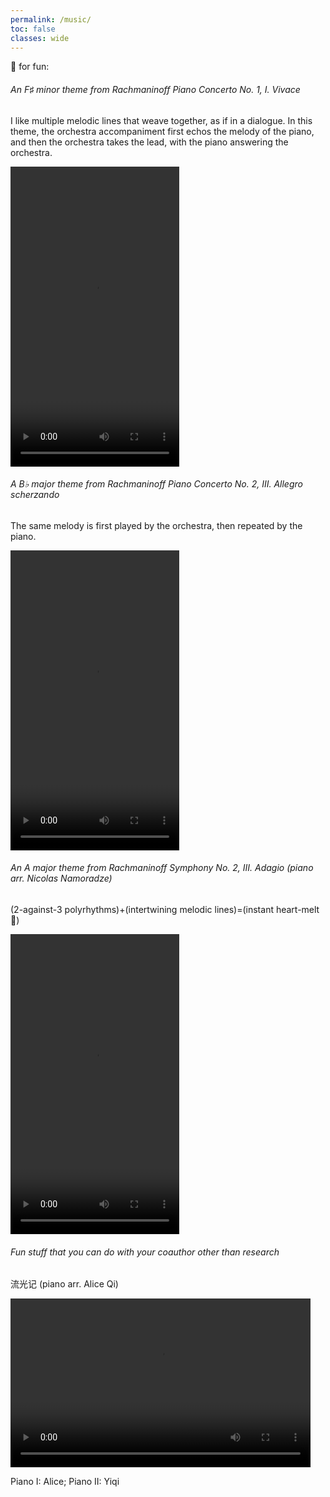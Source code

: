 ```yaml
---
permalink: /music/
toc: false
classes: wide
---
```


🎹 for fun:

###### An F$`\sharp`$ minor theme from Rachmaninoff Piano Concerto No. 1, I. Vivace
I like multiple melodic lines that weave together, as if in a dialogue. In this theme, the orchestra accompaniment first echos the melody of the piano, and then the orchestra takes the lead, with the piano answering the orchestra.

<video width="270" height="480" controls="controls">
  <source src="/assets/vid/rach1mvt1.mp4" type="video/mp4">
</video>

###### A B$`\flat`$ major theme from Rachmaninoff Piano Concerto No. 2, III. Allegro scherzando
The same melody is first played by the orchestra, then repeated by the piano.

<video width="270" height="480" controls="controls">
  <source src="/assets/vid/rach2mvt3.mp4" type="video/mp4">
</video>

###### An A major theme from Rachmaninoff Symphony No. 2, III. Adagio (piano arr. Nicolas Namoradze)
(2-against-3 polyrhythms)+(intertwining melodic lines)=(instant heart-melt🥹)

<video width="270" height="480" controls="controls">
  <source src="/assets/vid/rach2symp.mp4" type="video/mp4">
</video>

###### Fun stuff that you can do with your coauthor other than research
流光记 (piano arr. Alice Qi)

<video width="480" height="270" controls="controls">
  <source src="/assets/vid/liuguangji.mp4" type="video/mp4">
</video>

Piano I: Alice; Piano II: Yiqi

